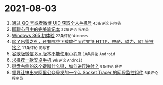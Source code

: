 # 2021-08-03

1. [通过 QQ 号或者微博 UID 获取个人手机号](https://www.v2ex.com/t/793291) `43条评论` `问与答`
1. [聊聊心目中的完美笔记本](https://www.v2ex.com/t/793294) `22条评论` `程序员`
1. [Windows 365 初体验](https://www.v2ex.com/t/793286) `22条评论` `Windows`
1. [除了迅雷之外，还有哪些下载软件同时支持 HTTP、电驴、磁力、BT 等链接？](https://www.v2ex.com/t/793288) `17条评论` `问与答`
1. [谷歌版微信 8.x 版本不能使用小程序](https://www.v2ex.com/t/793283) `10条评论` `Android`
1. [求推荐一款安卓手机](https://www.v2ex.com/t/793296) `9条评论` `Android`
1. [键盘右侧的这个键叫什么键，如何进行映射？](https://www.v2ex.com/t/793284) `9条评论` `硬件`
1. [领导让搞出来阿里公众号发的一个叫 Socket Tracer 的网段监控组件](https://www.v2ex.com/t/793293) `6条评论` `程序员`
